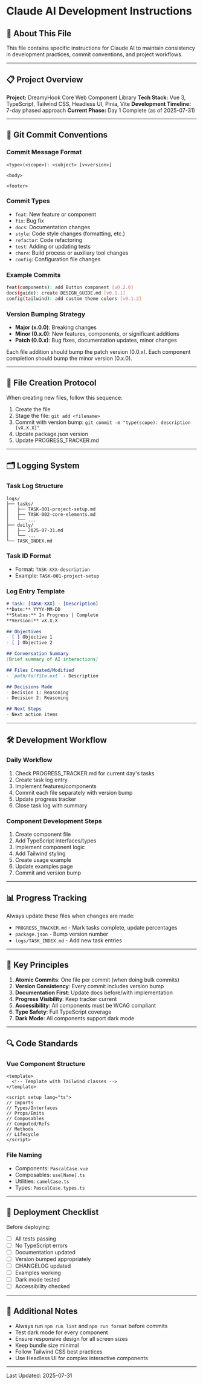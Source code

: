 # Claude AI Development Instructions

## 🤖 About This File

This file contains specific instructions for Claude AI to maintain consistency in development practices, commit conventions, and project workflows.

---

## 📋 Project Overview

**Project:** DreamyHook Core Web Component Library
**Tech Stack:** Vue 3, TypeScript, Tailwind CSS, Headless UI, Pinia, Vite
**Development Timeline:** 7-day phased approach
**Current Phase:** Day 1 Complete (as of 2025-07-31)

---

## 🔄 Git Commit Conventions

### Commit Message Format
```
<type>(<scope>): <subject> [v<version>]

<body>

<footer>
```

### Commit Types
- `feat`: New feature or component
- `fix`: Bug fix
- `docs`: Documentation changes
- `style`: Code style changes (formatting, etc.)
- `refactor`: Code refactoring
- `test`: Adding or updating tests
- `chore`: Build process or auxiliary tool changes
- `config`: Configuration file changes

### Example Commits
```bash
feat(components): add Button component [v0.2.0]
docs(guide): create DESIGN_GUIDE.md [v0.1.1]
config(tailwind): add custom theme colors [v0.1.2]
```

### Version Bumping Strategy
- **Major (x.0.0)**: Breaking changes
- **Minor (0.x.0)**: New features, components, or significant additions
- **Patch (0.0.x)**: Bug fixes, documentation updates, minor changes

Each file addition should bump the patch version (0.0.x).
Each component completion should bump the minor version (0.x.0).

---

## 📁 File Creation Protocol

When creating new files, follow this sequence:

1. Create the file
2. Stage the file: `git add <filename>`
3. Commit with version bump: `git commit -m "type(scope): description [vX.X.X]"`
4. Update package.json version
5. Update PROGRESS_TRACKER.md

---

## 🗂️ Logging System

### Task Log Structure
```
logs/
├── tasks/
│   ├── TASK-001-project-setup.md
│   ├── TASK-002-core-elements.md
│   └── ...
├── daily/
│   ├── 2025-07-31.md
│   └── ...
└── TASK_INDEX.md
```

### Task ID Format
- Format: `TASK-XXX-description`
- Example: `TASK-001-project-setup`

### Log Entry Template
```markdown
# Task: [TASK-XXX] - [Description]
**Date:** YYYY-MM-DD
**Status:** In Progress | Complete
**Version:** vX.X.X

## Objectives
- [ ] Objective 1
- [ ] Objective 2

## Conversation Summary
[Brief summary of AI interactions]

## Files Created/Modified
- `path/to/file.ext` - Description

## Decisions Made
- Decision 1: Reasoning
- Decision 2: Reasoning

## Next Steps
- Next action items
```

---

## 🛠️ Development Workflow

### Daily Workflow
1. Check PROGRESS_TRACKER.md for current day's tasks
2. Create task log entry
3. Implement features/components
4. Commit each file separately with version bump
5. Update progress tracker
6. Close task log with summary

### Component Development Steps
1. Create component file
2. Add TypeScript interfaces/types
3. Implement component logic
4. Add Tailwind styling
5. Create usage example
6. Update examples page
7. Commit and version bump

---

## 📊 Progress Tracking

Always update these files when changes are made:
- `PROGRESS_TRACKER.md` - Mark tasks complete, update percentages
- `package.json` - Bump version number
- `logs/TASK_INDEX.md` - Add new task entries

---

## 🎯 Key Principles

1. **Atomic Commits**: One file per commit (when doing bulk commits)
2. **Version Consistency**: Every commit includes version bump
3. **Documentation First**: Update docs before/with implementation
4. **Progress Visibility**: Keep tracker current
5. **Accessibility**: All components must be WCAG compliant
6. **Type Safety**: Full TypeScript coverage
7. **Dark Mode**: All components support dark mode

---

## 🔍 Code Standards

### Vue Component Structure
```vue
<template>
  <!-- Template with Tailwind classes -->
</template>

<script setup lang="ts">
// Imports
// Types/Interfaces
// Props/Emits
// Composables
// Computed/Refs
// Methods
// Lifecycle
</script>
```

### File Naming
- Components: `PascalCase.vue`
- Composables: `use[Name].ts`
- Utilities: `camelCase.ts`
- Types: `PascalCase.types.ts`

---

## 🚀 Deployment Checklist

Before deploying:
- [ ] All tests passing
- [ ] No TypeScript errors
- [ ] Documentation updated
- [ ] Version bumped appropriately
- [ ] CHANGELOG updated
- [ ] Examples working
- [ ] Dark mode tested
- [ ] Accessibility checked

---

## 📝 Additional Notes

- Always run `npm run lint` and `npm run format` before commits
- Test dark mode for every component
- Ensure responsive design for all screen sizes
- Keep bundle size minimal
- Follow Tailwind CSS best practices
- Use Headless UI for complex interactive components

---

Last Updated: 2025-07-31
